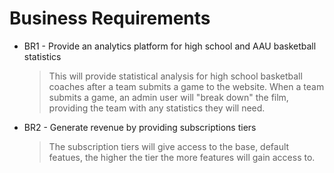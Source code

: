 # Business Requirements

- BR1 - Provide an analytics platform for high school and AAU basketball statistics 
    > This will provide statistical analysis for high school basketball coaches after a team submits a game to the website. When a team submits a game, an admin user will "break down" the film, providing the team with any statistics they will need.
- BR2 - Generate revenue by providing subscriptions tiers
    > The subscription tiers will give access to the base, default featues, the higher the tier the more features will gain access to.

